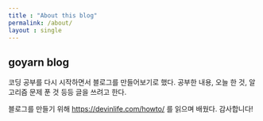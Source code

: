 ```yaml
---
title : "About this blog"
permalink: /about/
layout : single
---
```


## goyarn blog
코딩 공부를 다시 시작하면서 블로그를 만들어보기로 했다.
공부한 내용, 오늘 한 것, 알고리즘 문제 푼 것 등등 글을 쓰려고 한다.

블로그를 만들기 위해 <https://devinlife.com/howto/> 를 읽으며 배웠다. 감사합니다!
